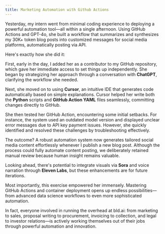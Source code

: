 ```yaml
---
title: Marketing Automation with Github Actions
---
```


Yesterday, my intern went from minimal coding experience to deploying a powerful automation tool—all within a single afternoon. Using GitHub Actions and GPT-4o, she built a workflow that summarizes and synthesizes my 30K+ token blog posts into customized messages for social media platforms, automatically posting via API.

Here's exactly how she did it:

First, early in the day, I added her as a contributor to my GitHub repository, which gave her immediate access to set things up independently. She began by strategizing her approach through a conversation with **ChatGPT**, clarifying the workflow she needed.

Next, she moved on to using **Cursor**, an intuitive IDE that generates code automatically based on simple explanations. Cursor helped her write both the **Python** scripts and **GitHub Action YAML** files seamlessly, committing changes directly to GitHub.

She then tested her GitHub Action, encountering some initial setbacks. For instance, the system used an outdated model version and displayed unclear error messages due to API key payment issues. However, she quickly identified and resolved these challenges by troubleshooting effectively.

The outcome? A robust automation system now generates tailored social media content effortlessly whenever I publish a new blog post. Although the process could fully automate content posting, we deliberately retained manual review because human insight remains valuable.

Looking ahead, there's potential to integrate visuals via **Sora** and voice narration through **Eleven Labs**, but these enhancements are for future iterations.

Most importantly, this exercise empowered her immensely. Mastering GitHub Actions and container deployment opens up endless possibilities—from advanced data science workflows to even more sophisticated automation.

In fact, everyone involved in running the overhead at bld.ai: from marketing to sales, proposal writing to procurement, invoicing to collection, and legal to investor relations—is actively working themselves out of their jobs through powerful automation and innovation.

